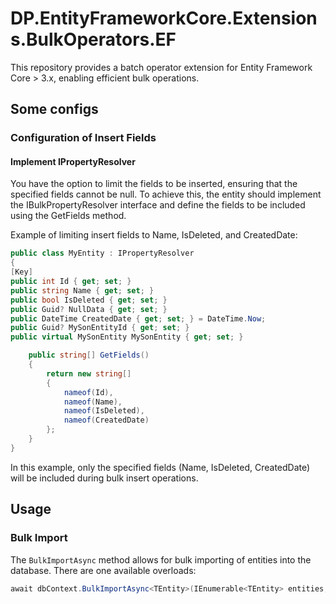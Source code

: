 # DP.EntityFrameworkCore.Extensions.BulkOperators.EF
This repository provides a batch operator extension for Entity Framework Core > 3.x, enabling efficient bulk operations.

## Some configs
### Configuration of Insert Fields
#### Implement IPropertyResolver
You have the option to limit the fields to be inserted, ensuring that the specified fields cannot be null. To achieve this, the entity should implement the IBulkPropertyResolver interface and define the fields to be included using the GetFields method.

Example of limiting insert fields to Name, IsDeleted, and CreatedDate:

```csharp
public class MyEntity : IPropertyResolver
{
[Key]
public int Id { get; set; }
public string Name { get; set; }
public bool IsDeleted { get; set; }
public Guid? NullData { get; set; }
public DateTime CreatedDate { get; set; } = DateTime.Now;
public Guid? MySonEntityId { get; set; }
public virtual MySonEntity MySonEntity { get; set; }

    public string[] GetFields()
    {
        return new string[]
        {
            nameof(Id),
            nameof(Name),
            nameof(IsDeleted),
            nameof(CreatedDate)
        };
    }
}
```
In this example, only the specified fields (Name, IsDeleted, CreatedDate) will be included during bulk insert operations.
## Usage

### Bulk Import

The `BulkImportAsync` method allows for bulk importing of entities into the database. There are one available overloads:

  ```csharp
  await dbContext.BulkImportAsync<TEntity>(IEnumerable<TEntity> entities, int batchSize = 10000);
  ```
